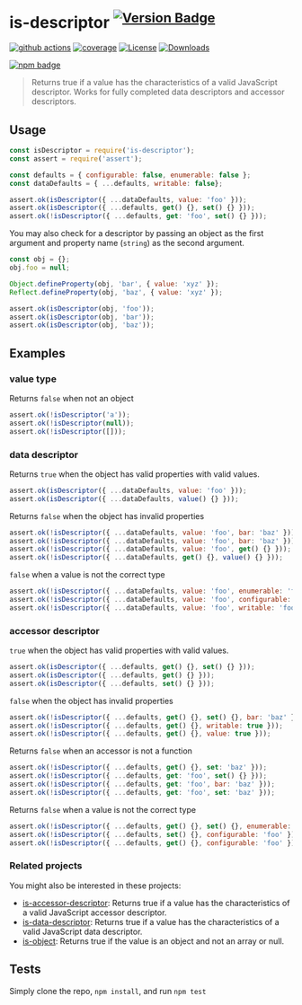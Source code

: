 # is-descriptor <sup>[![Version Badge][npm-version-svg]][package-url]</sup>

[![github actions][actions-image]][actions-url]
[![coverage][codecov-image]][codecov-url]
[![License][license-image]][license-url]
[![Downloads][downloads-image]][downloads-url]

[![npm badge][npm-badge-png]][package-url]

> Returns true if a value has the characteristics of a valid JavaScript descriptor. Works for fully completed data descriptors and accessor descriptors.

## Usage

```js
const isDescriptor = require('is-descriptor');
const assert = require('assert');

const defaults = { configurable: false, enumerable: false };
const dataDefaults = { ...defaults, writable: false};

assert.ok(isDescriptor({ ...dataDefaults, value: 'foo' }));
assert.ok(isDescriptor({ ...defaults, get() {}, set() {} }));
assert.ok(!isDescriptor({ ...defaults, get: 'foo', set() {} }));
```

You may also check for a descriptor by passing an object as the first argument and property name (`string`) as the second argument.

```js
const obj = {};
obj.foo = null;

Object.defineProperty(obj, 'bar', { value: 'xyz' });
Reflect.defineProperty(obj, 'baz', { value: 'xyz' });

assert.ok(isDescriptor(obj, 'foo'));
assert.ok(isDescriptor(obj, 'bar'));
assert.ok(isDescriptor(obj, 'baz'));
```

## Examples

### value type

Returns `false` when not an object

```js
assert.ok(!isDescriptor('a'));
assert.ok(!isDescriptor(null));
assert.ok(!isDescriptor([]));
```

### data descriptor

Returns `true` when the object has valid properties with valid values.

```js
assert.ok(isDescriptor({ ...dataDefaults, value: 'foo' }));
assert.ok(isDescriptor({ ...dataDefaults, value() {} }));
```

Returns `false` when the object has invalid properties

```js
assert.ok(!isDescriptor({ ...dataDefaults, value: 'foo', bar: 'baz' }));
assert.ok(!isDescriptor({ ...dataDefaults, value: 'foo', bar: 'baz' }));
assert.ok(!isDescriptor({ ...dataDefaults, value: 'foo', get() {} }));
assert.ok(!isDescriptor({ ...dataDefaults, get() {}, value() {} }));
```

`false` when a value is not the correct type

```js
assert.ok(!isDescriptor({ ...dataDefaults, value: 'foo', enumerable: 'foo'}));
assert.ok(!isDescriptor({ ...dataDefaults, value: 'foo', configurable: 'foo'}));
assert.ok(!isDescriptor({ ...dataDefaults, value: 'foo', writable: 'foo'}));
```

### accessor descriptor

`true` when the object has valid properties with valid values.

```js
assert.ok(isDescriptor({ ...defaults, get() {}, set() {} }));
assert.ok(isDescriptor({ ...defaults, get() {} }));
assert.ok(isDescriptor({ ...defaults, set() {} }));
```

`false` when the object has invalid properties

```js
assert.ok(!isDescriptor({ ...defaults, get() {}, set() {}, bar: 'baz' }));
assert.ok(!isDescriptor({ ...defaults, get() {}, writable: true }));
assert.ok(!isDescriptor({ ...defaults, get() {}, value: true }));
```

Returns `false` when an accessor is not a function

```js
assert.ok(!isDescriptor({ ...defaults, get() {}, set: 'baz' }));
assert.ok(!isDescriptor({ ...defaults, get: 'foo', set() {} }));
assert.ok(!isDescriptor({ ...defaults, get: 'foo', bar: 'baz' }));
assert.ok(!isDescriptor({ ...defaults, get: 'foo', set: 'baz' }));
```

Returns `false` when a value is not the correct type

```js
assert.ok(!isDescriptor({ ...defaults, get() {}, set() {}, enumerable: 'foo' }));
assert.ok(!isDescriptor({ ...defaults, set() {}, configurable: 'foo' }));
assert.ok(!isDescriptor({ ...defaults, get() {}, configurable: 'foo' }));
```

### Related projects

You might also be interested in these projects:

* [is-accessor-descriptor](https://www.npmjs.com/package/is-accessor-descriptor): Returns true if a value has the characteristics of a valid JavaScript accessor descriptor.
* [is-data-descriptor](https://www.npmjs.com/package/is-data-descriptor): Returns true if a value has the characteristics of a valid JavaScript data descriptor.
* [is-object](https://www.npmjs.com/package/is-object): Returns true if the value is an object and not an array or null.

## Tests
Simply clone the repo, `npm install`, and run `npm test`

[package-url]: https://npmjs.org/package/is-descriptor
[npm-version-svg]: https://versionbadg.es/inspect-js/is-descriptor.svg
[deps-svg]: https://david-dm.org/inspect-js/is-descriptor.svg
[deps-url]: https://david-dm.org/inspect-js/is-descriptor
[dev-deps-svg]: https://david-dm.org/inspect-js/is-descriptor/dev-status.svg
[dev-deps-url]: https://david-dm.org/inspect-js/is-descriptor#info=devDependencies
[npm-badge-png]: https://nodei.co/npm/is-descriptor.png?downloads=true&stars=true
[license-image]: https://img.shields.io/npm/l/is-descriptor.svg
[license-url]: LICENSE
[downloads-image]: https://img.shields.io/npm/dm/is-descriptor.svg
[downloads-url]: https://npm-stat.com/charts.html?package=is-descriptor
[codecov-image]: https://codecov.io/gh/inspect-js/is-descriptor/branch/main/graphs/badge.svg
[codecov-url]: https://app.codecov.io/gh/inspect-js/is-descriptor/
[actions-image]: https://img.shields.io/endpoint?url=https://github-actions-badge-u3jn4tfpocch.runkit.sh/inspect-js/is-descriptor
[actions-url]: https://github.com/inspect-js/is-descriptor/actions
